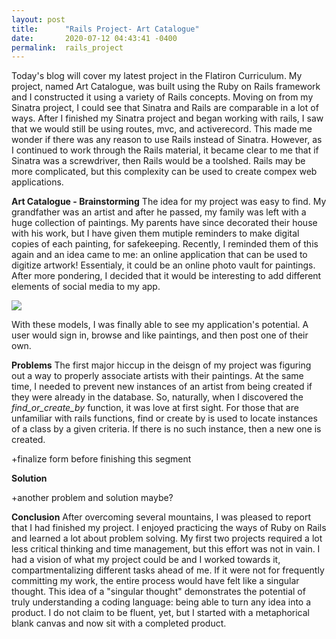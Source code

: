 ```yaml
---
layout: post
title:      "Rails Project- Art Catalogue"
date:       2020-07-12 04:43:41 -0400
permalink:  rails_project
---
```



Today's blog will cover my latest  project in the Flatiron Curriculum. My project, named Art Catalogue, was built using the Ruby on Rails framework and I constructed it using a variety of Rails concepts. Moving on from my Sinatra project, I could see that Sinatra and Rails are comparable in a lot of ways. After I finished my Sinatra project and began working with rails, I saw that we would still be using routes, mvc, and activerecord. This made me wonder if there was any reason to use Rails instead of Sinatra. However, as I continued to work through the Rails material, it became clear to me that if Sinatra was a screwdriver, then Rails would be a toolshed. Rails may be more complicated, but this complexity can be used to create compex web applications.


**Art Catalogue - Brainstorming**
The idea for my project was easy to find. My grandfather was an artist and after he passed, my family was left with a huge collection of paintings. My parents have since decorated their house with his work, but I have given them mutiple reminders to make digital copies of each painting, for safekeeping. Recently, I reminded them of this again and an idea came to me:  an online application that can be used to digitize artwork! Essentialy, it could be an online photo vault for paintings. After more pondering, I decided that it would be interesting to add different elements of social media to my app.

![](https://i.imgur.com/ZIvagSs.png)


With these models, I was finally able to see my application's potential. A user would sign in, browse and like paintings, and then post one of their own. 

**Problems**
The first major hiccup in the deisgn of my project was figuring out a way to properly associate artists with their paintings. At the same time, I needed to prevent new instances of an artist from being created if they were already in the database. So, naturally, when I discovered the *find_or_create_by* function, it was love at first sight. For those that are unfamiliar with rails functions, find or create by is used to locate instances of a class by a given criteria. If there is no such instance, then a new one is created.  

+finalize form before finishing this segment

**Solution**

+another problem and solution maybe?


**Conclusion**
After overcoming several mountains, I was pleased to report that I had finished my project. I enjoyed practicing the ways of Ruby on Rails and learned a lot  about problem solving. My first two projects required a lot less critical thinking and time management, but this effort was not in vain. I had a vision of what my project could be and I worked towards it, compartmentalizing different tasks ahead of me. If it were not for frequently committing my work, the entire process would have felt like a singular thought. This idea of a "singular thought" demonstrates the potential of truly understanding a coding language: being able to turn any idea into a product. I do not claim to be fluent, yet, but I started with a metaphorical blank canvas and now sit with a completed product.



